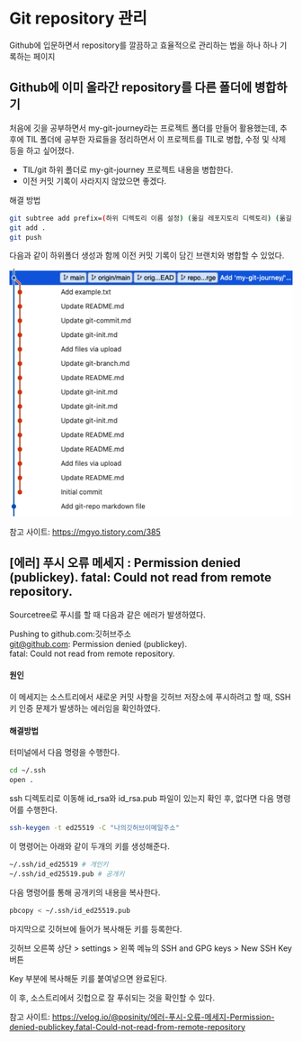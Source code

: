 # Git repository 관리

Github에 입문하면서 repository를 깔끔하고 효율적으로 관리하는 법을 하나 하나 기록하는 페이지

## Github에 이미 올라간 repository를 다른 폴더에 병합하기

처음에 깃을 공부하면서 my-git-journey라는 프로젝트 폴더를 만들어 활용했는데, 추후에 TIL 폴더에 공부한 자료들을 정리하면서 이 프로젝트를 TIL로 병합, 수정 및 삭제 등을 하고 싶어졌다.

- TIL/git 하위 폴더로 my-git-journey 프로젝트 내용을 병합한다.
- 이전 커밋 기록이 사라지지 않았으면 좋겠다.

해결 방법

```bash
git subtree add prefix=(하위 디렉토리 이름 설정) (옮길 레포지토리 디렉토리) (옮길 레포지토리 브랜치)
git add .
git push
```
다음과 같이 하위폴더 생성과 함께 이전 커밋 기록이 담긴 브랜치와 병합할 수 있었다.

![sourcetree.png](sourcetree.png)

참고 사이트: https://mgyo.tistory.com/385

## [에러] 푸시 오류 메세지 : Permission denied (publickey). fatal: Could not read from remote repository.

Sourcetree로 푸시를 할 때 다음과 같은 에러가 발생하였다.

Pushing to github.com:깃허브주소  
git@github.com: Permission denied (publickey).  
fatal: Could not read from remote repository.

#### 원인

이 메세지는 소스트리에서 새로운 커밋 사항을 깃허브 저장소에 푸시하려고 할 때, SSH 키 인증 문제가 발생하는 에러임을 확인하였다.

#### 해결방법

터미널에서 다음 명령을 수행한다.

```bash
cd ~/.ssh
open .
```

ssh 디렉토리로 이동해 id_rsa와 id_rsa.pub 파일이 있는지 확인 후, 없다면 다음 명령어를 수행한다.

```bash
ssh-keygen -t ed25519 -C "나의깃허브이메일주소"
```
이 명령어는 아래와 같이 두개의 키를 생성해준다.

```bash
~/.ssh/id_ed25519 # 개인키
~/.ssh/id_ed25519.pub # 공개키
```

다음 명령어를 통해 공개키의 내용을 복사한다.

```bash
pbcopy < ~/.ssh/id_ed25519.pub
```

마지막으로 깃허브에 들어가 복사해둔 키를 등록한다.

깃허브 오른쪽 상단 > settings > 왼쪽 메뉴의 SSH and GPG keys > New SSH Key 버튼

Key 부분에 복사해둔 키를 붙여넣으면 완료된다.

이 후, 소스트리에서 깃헙으로 잘 푸쉬되는 것을 확인할 수 있다.



참고 사이트: https://velog.io/@posinity/에러-푸시-오류-메세지-Permission-denied-publickey.fatal-Could-not-read-from-remote-repository